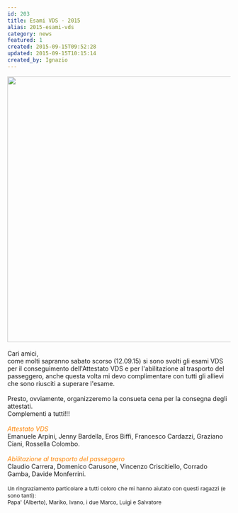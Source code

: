 ```yaml
---
id: 203
title: Esami VDS - 2015
alias: 2015-esami-vds
category: news
featured: 1
created: 2015-09-15T09:52:28
updated: 2015-09-15T10:15:14
created_by: Ignazio
---
```

<p>
 <a href="gallery/category/45-2015-esami-vds" target="_blank">
  <img border="0" height="600" src="images/phocagallery/2015-esami-vds/thumbs/phoca_thumb_l_2015-09-15.jpg" width="799"/>
 </a>
 <br/>
 <br/>
 Cari amici,
 <br/>
 come molti sapranno sabato scorso (12.09.15) si sono svolti gli esami VDS per il conseguimento dell'Attestato VDS e per l'abilitazione al trasporto del passeggero, anche questa volta mi devo complimentare con tutti gli allievi che sono riusciti a superare l'esame.
 <br/>
 <br/>
 Presto, ovviamente, organizzeremo la consueta cena per la consegna degli attestati.
 <br/>
 Complementi a tutti!!!
 <br/>
 <br/>
 <em style="color: #fe8300;">
  Attestato VDS
 </em>
 <br/>
 Emanuele Arpini, Jenny Bardella, Eros Biffi, Francesco Cardazzi, Graziano Ciani, Rossella Colombo.
 <br/>
 <br/>
 <em style="color: #fe8300;">
  Abilitazione al trasporto del passeggero
 </em>
 <br/>
 Claudio Carrera, Domenico Carusone, Vincenzo Criscitiello, Corrado Gamba, Davide Monferrini.
 <br/>
 <br/>
 <span style="font-size: 12.16px; line-height: 1.3em;">
  Un ringraziamento particolare a tutti coloro che mi hanno aiutato con questi ragazzi (e sono tanti):
  <br/>
 </span>
 <span style="font-size: 12.16px; line-height: 1.3em;">
  Papa' (Alberto), Mariko, Ivano, i due Marco, Luigi e Salvatore
 </span>
</p>
